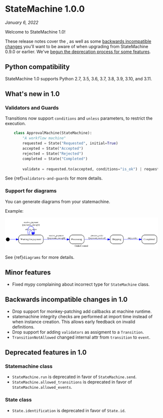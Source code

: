 # StateMachine 1.0.0

*January 6, 2022*

Welcome to StateMachine 1.0!

These release notes cover the [](#whats-new-in-10), as well as
some [backwards incompatible changes](#backwards-incompatible-changes-in-10) you'll
want to be aware of when upgrading from StateMachine 0.9.0 or earlier. We've
[begun the deprecation process for some features](#deprecated-features-in-10).


## Python compatibility

StateMachine 1.0 supports Python 2.7, 3.5, 3.6, 3.7, 3.8, 3.9, 3.10, and 3.11.


## What's new in 1.0


### Validators and Guards

Transitions now support `conditions` and `unless` parameters, to restrict
the execution.

```python
    class ApprovalMachine(StateMachine):
        "A workflow machine"
        requested = State("Requested", initial=True)
        accepted = State("Accepted")
        rejected = State("Rejected")
        completed = State("Completed")

        validate = requested.to(accepted, conditions="is_ok") | requested.to(rejected)
```

See {ref}`validators-and-guards` for more details.

### Support for diagrams

You can generate diagrams from your statemachine.

Example:

![OrderControl](../images/order_control_machine_initial.png)


See {ref}`diagrams` for more details.


## Minor features

- Fixed mypy complaining about incorrect type for ``StateMachine`` class.


## Backwards incompatible changes in 1.0

- Drop support for monkey-patching add callbacks at machine runtime.
- statemachine integrity checks are performed at import time instead of when
  instance creation. This allows early feedback on invalid definitions.
- Drop support for adding `validators` as assigment to a `Transition`.
- `TransitionNotAllowed` changed internal attr from `transition` to `event`.


## Deprecated features in 1.0

### Statemachine class

- `StateMachine.run` is deprecated in favor of `StateMachine.send`.
- `StateMachine.allowed_transitions` is deprecated in favor of `StateMachine.allowed_events`.

### State class

- `State.identification` is deprecated in favor of `State.id`.
